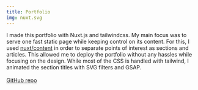 ```yaml
---
title: Portfolio
img: nuxt.svg
---
```


I made this portfolio with Nuxt.js and tailwindcss. My main focus was to serve one fast static page while keeping control on its content. For this, I used [nuxt/content](https://content.nuxtjs.org/fr/) in order to separate points of interest as sections and articles. This allowed me to deploy the portfolio without any hassles while focusing on the design. While most of the CSS is handled with tailwind, I animated the section titles with SVG filters and GSAP.\
&nbsp;\
[GitHub repo](https://github.com/benjamincloquet/portfolio)